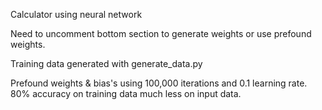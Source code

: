 Calculator using neural network

Need to uncomment bottom section to generate weights or use prefound weights.

Training data generated with generate_data.py


Prefound weights & bias's using 100,000 iterations and 0.1 learning rate.
80% accuracy on training data much less on input data.

